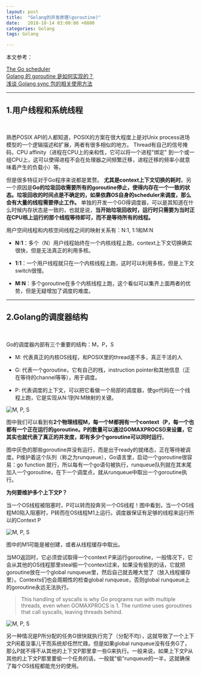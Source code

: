 ```yaml
---
layout: post
title:  "Golang的并发原理(goroutine)"
date:   2018-10-14 03:00:00 +0800
categories: Golang
tags: Golang

---
```


本文参考：

[The Go scheduler](http://morsmachine.dk/go-scheduler)   
[Golang 的 goroutine 是如何实现的？](https://www.zhihu.com/question/20862617)   
[浅谈 Golang sync 包的相关使用方法](https://deepzz.com/post/golang-sync-package-usage.html)      

---

## 1.用户线程和系统线程

<br/>

熟悉POSIX API的人都知道，POSIX的方案在很大程度上是对Unix process进场模型的一个逻辑描述和扩展，两者有很多相似的地方。 Thread有自己的信号掩码，CPU affinity（进程在CPU上的亲和性，它可以将一个进程"绑定" 到一个或一组CPU上，这可以使得进程不会在处理器之间频繁迁移，进程迁移的频率小就意味着产生的负载小）等。

但是很多特征对于Go程序来说都是累赘。 **尤其是context上下文切换的耗时**。另一个原因是**Go的垃圾回收需要所有的goroutine停止，使得内存在一个一致的状态。垃圾回收的时间点是不确定的，如果依靠OS自身的scheduler来调度，那么会有大量的线程需要停止工作。** 单独的开发一个GO得调度器，可以是其知道在什么时候内存状态是一致的，也就是说，**当开始垃圾回收时，运行时只需要为当时正在CPU核上运行的那个线程等待即可，而不是等待所有的线程。**

用户空间线程和内核空间线程之间的映射关系有：N:1, 1:1和M:N

- **N:1**：多个（N）用户线程始终在一个内核线程上跑，context上下文切换确实很快，但是无法真正的利用多核。

- **1:1**：一个用户线程就只在一个内核线程上跑，这时可以利用多核，但是上下文switch很慢。

- **M:N**：多个goroutine在多个内核线程上跑，这个看似可以集齐上面两者的优势，但是无疑增加了调度的难度。

---

## 2.Golang的调度器结构

<br/>

Go的调度器内部有三个重要的结构：M，P，S

- M: 代表真正的内核OS线程，和POSIX里的thread差不多，真正干活的人

- G: 代表一个goroutine，它有自己的栈，instruction pointer和其他信息（正在等待的channel等等），用于调度。

- P: 代表调度的上下文，可以把它看做一个局部的调度器，使go代码在一个线程上跑，它是实现从N:1到N:M映射的关键。

![M, P, S](../../../images/article/goroutine.png) 

图中我们可以看到有**2个物理线程M，每一个M都拥有一个context（P，每一个也都有一个正在运行的goroutine。P的数量可以通过GOMAXPROCS()来设置，它其实也就代表了真正的并发度，即有多少个goroutine可以同时运行**。

图中灰色的那些goroutine并没有运行，而是出于ready的就绪态，正在等待被调度。P维护着这个队列（称之为runqueue），Go语言里，启动一个goroutine很容易：go function 就行，所以每有一个go语句被执行，runqueue队列就在其末尾加入一个goroutine，在下一个调度点，就从runqueue中取出一个goroutine执行。

**为何要维护多个上下文P？**

当一个OS线程被阻塞时，P可以转而投奔另一个OS线程！图中看到，当一个OS线程M0陷入阻塞时，P转而在OS线程M1上运行。调度器保证有足够的线程来运行所以的Context P

![M, P, S](../../../images/article/goroutine1.png) 

图中的M1可能是被创建，或者从线程缓存中取出。

当MO返回时，它必须尝试取得一个context P来运行goroutine，一般情况下，它会从其他的OS线程那里steal偷一个context过来，如果没有偷到的话，它就把goroutine放在一个global runqueue里，然后自己就去睡大觉了（放入线程缓存里）。Contexts们也会周期性的检查global runqueue，否则global runqueue上的goroutine永远无法执行。

>This handling of syscalls is why Go programs run with multiple threads, even when GOMAXPROCS is 1. The runtime uses goroutines that call syscalls, leaving threads behind.

![M, P, S](../../../images/article/goroutine2.png) 

另一种情况是P所分配的任务G很快就执行完了（分配不均），这就导致了一个上下文P闲着没事儿干而系统却任然忙碌。但是如果global runqueue没有任务G了，那么P就不得不从其他的上下文P那里拿一些G来执行。一般来说，如果上下文P从其他的上下文P那里要偷一个任务的话，一般就"偷"runqueue的一半，这就确保了每个OS线程都能充分的使用。









